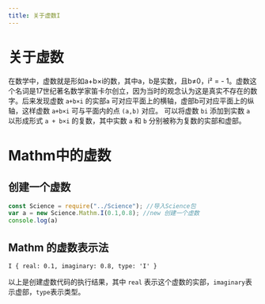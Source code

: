 ```yaml
---
title: 关于虚数I
---
```


# 关于虚数
在数学中，虚数就是形如a+b×i的数，其中a，b是实数，且b≠0，i² = - 1。虚数这个名词是17世纪著名数学家笛卡尔创立，因为当时的观念认为这是真实不存在的数字。后来发现虚数 `a+b×i` 的实部`a` 可对应平面上的横轴，虚部b可对应平面上的纵轴，这样虚数 `a+b×i` 可与平面内的点 `(a,b)` 对应。
可以将虚数 `bi` 添加到实数 `a` 以形成形式 `a + b×i` 的复数，其中实数 `a` 和 `b` 分别被称为复数的实部和虚部。

# Mathm中的虚数
## 创建一个虚数
```javascript
const Science = require("../Science"); //导入Science包
var a = new Science.Mathm.I(0.1,0.8); //new 创建一个虚数
console.log(a)
```
## Mathm 的虚数表示法
``` 
I { real: 0.1, imaginary: 0.8, type: 'I' }
```
以上是创建虚数代码的执行结果，其中 `real` 表示这个虚数的实部，`imaginary`表示虚部，`type`表示类型。

